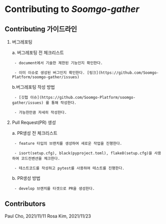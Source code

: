 # Contributing to _Soomgo-gather_

Contributing 가이드라인
------------

1. 버그레포팅

    a. 버그레포팅 전 체크리스트

        - document에서 기술한 제한된 기능인지 확인한다.

        - 이미 이슈로 생성된 버그인지 확인한다. [링크](https://github.com/Soomgo-Platform/soomgo-gather/issues)

    b.버그레포팅 작성 방법

        - [깃헙 이슈](https://github.com/Soomgo-Platform/soomgo-gather/issues) 를 통해 작성한다.

        - 가능한만큼 자세히 작성한다.

2. Pull Request(PR) 생성

    a. PR생성 전 체크리스트

        - feature 타입의 브랜치를 생성하여 새로운 작업을 진행한다.

        - isort(setup.cfg), black(pyproject.toml), flake8(setup.cfg)을 사용하여 코드컨벤션을 체크한다.

        - 테스트코드를 작성하고 pytest를 사용하여 테스트를 진행한다.

    b. PR생성 방법

        - develop 브랜치를 타겟으로 PR을 생성한다.


Contributors
------------

Paul Cho, 2021/11/11
Rosa Kim, 2021/11/23